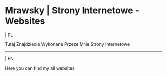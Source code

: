# Mrawsky | Strony Internetowe - Websites

| PL

Tutaj Znajdziecie Wykonane Przeze Mnie Strony Internetowe

- - -

| EN

Here you can find my all websites
